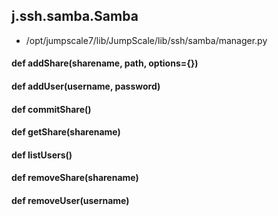 ## j.ssh.samba.Samba

- /opt/jumpscale7/lib/JumpScale/lib/ssh/samba/manager.py

#### def addShare(sharename, path, options=\{\}) 

#### def addUser(username, password) 

#### def commitShare() 

#### def getShare(sharename) 

#### def listUsers() 

#### def removeShare(sharename) 

#### def removeUser(username) 

